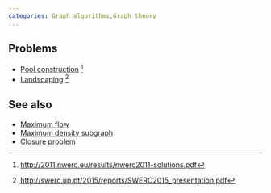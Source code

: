 ```yaml
---
categories: Graph algorithms,Graph theory
...
```


## Problems
* [Pool construction](http://2011.nwerc.eu/results/nwerc2011-problemset_2.pdf) [^1]
* [Landscaping](http://swerc.up.pt/2015/reports/problemset.pdf) [^2]

## See also
* [Maximum flow]()
* [Maximum density subgraph]()
* [Closure problem]()


[^1]: <http://2011.nwerc.eu/results/nwerc2011-solutions.pdf>
[^2]: <http://swerc.up.pt/2015/reports/SWERC2015_presentation.pdf>
